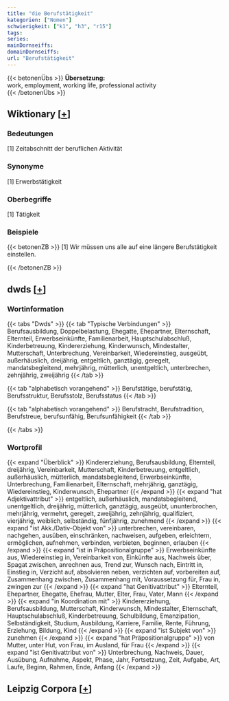 ```yaml
---
title: "die Berufstätigkeit"
kategorien: ["Nomen"]
schwierigkeit: ["k1", "h3", "r15"]
tags:
series:
mainDornseiffs:
domainDornseiffs:
url: "Berufstätigkeit"
---
```


{{< betonenÜbs >}}
**Übersetzung:**  
work, employment, working life, professional activity  
{{< /betonenÜbs >}}

## Wiktionary [[+](https://de.wiktionary.org/wiki/Berufstätigkeit)]

### Bedeutungen
[1] Zeitabschnitt der beruflichen Aktivität  

### Synonyme
[1] Erwerbstätigkeit  

### Oberbegriffe
[1] Tätigkeit  

### Beispiele
{{< betonenZB >}}
[1] Wir müssen uns alle auf eine längere Berufstätigkeit einstellen.  

{{< /betonenZB >}}


## dwds [[+](https://www.dwds.de/wb/Berufstätigkeit)]

### Wortinformation
{{< tabs "Dwds" >}}
{{< tab "Typische Verbindungen" >}}
Berufsausbildung, Doppelbelastung, Ehegatte, Ehepartner, Elternschaft, Elternteil, Erwerbseinkünfte, Familienarbeit, Hauptschulabschluß, Kinderbetreuung, Kindererziehung, Kinderwunsch, Mindestalter, Mutterschaft, Unterbrechung, Vereinbarkeit, Wiedereinstieg, ausgeübt, außerhäuslich, dreijährig, entgeltlich, ganztägig, geregelt, mandatsbegleitend, mehrjährig, mütterlich, unentgeltlich, unterbrechen, zehnjährig, zweijährig
{{< /tab >}}

{{< tab "alphabetisch vorangehend" >}}
Berufstätige, berufstätig, Berufsstruktur, Berufsstolz, Berufsstatus
{{< /tab >}}

{{< tab "alphabetisch vorangehend" >}}
Berufstracht, Berufstradition, Berufstreue, berufsunfähig, Berufsunfähigkeit
{{< /tab >}}

{{< /tabs >}}

### Wortprofil
{{< expand "Überblick" >}} Kindererziehung, Berufsausbildung, Elternteil, dreijährig, Vereinbarkeit, Mutterschaft, Kinderbetreuung, entgeltlich, außerhäuslich, mütterlich, mandatsbegleitend, Erwerbseinkünfte, Unterbrechung, Familienarbeit, Elternschaft, mehrjährig, ganztägig, Wiedereinstieg, Kinderwunsch, Ehepartner {{< /expand >}}
{{< expand "hat Adjektivattribut" >}} entgeltlich, außerhäuslich, mandatsbegleitend, unentgeltlich, dreijährig, mütterlich, ganztägig, ausgeübt, ununterbrochen, mehrjährig, vermehrt, geregelt, zweijährig, zehnjährig, qualifiziert, vierjährig, weiblich, selbständig, fünfjährig, zunehmend {{< /expand >}}
{{< expand "ist Akk./Dativ-Objekt von" >}} unterbrechen, vereinbaren, nachgehen, ausüben, einschränken, nachweisen, aufgeben, erleichtern, ermöglichen, aufnehmen, verbinden, verbieten, beginnen, erlauben {{< /expand >}}
{{< expand "ist in Präpositionalgruppe" >}} Erwerbseinkünfte aus, Wiedereinstieg in, Vereinbarkeit von, Einkünfte aus, Nachweis über, Spagat zwischen, anrechnen aus, Trend zur, Wunsch nach, Eintritt in, Einstieg in, Verzicht auf, absolvieren neben, verzichten auf, vorbereiten auf, Zusammenhang zwischen, Zusammenhang mit, Voraussetzung für, Frau in, zwingen zur {{< /expand >}}
{{< expand "hat Genitivattribut" >}} Elternteil, Ehepartner, Ehegatte, Ehefrau, Mutter, Elter, Frau, Vater, Mann {{< /expand >}}
{{< expand "in Koordination mit" >}} Kindererziehung, Berufsausbildung, Mutterschaft, Kinderwunsch, Mindestalter, Elternschaft, Hauptschulabschluß, Kinderbetreuung, Schulbildung, Emanzipation, Selbständigkeit, Studium, Ausbildung, Karriere, Familie, Rente, Führung, Erziehung, Bildung, Kind {{< /expand >}}
{{< expand "ist Subjekt von" >}} zunehmen {{< /expand >}}
{{< expand "hat Präpositionalgruppe" >}} von Mutter, unter Hut, von Frau, im Ausland, für Frau {{< /expand >}}
{{< expand "ist Genitivattribut von" >}} Unterbrechung, Nachweis, Dauer, Ausübung, Aufnahme, Aspekt, Phase, Jahr, Fortsetzung, Zeit, Aufgabe, Art, Laufe, Beginn, Rahmen, Ende, Anfang {{< /expand >}}

## Leipzig Corpora [[+](https://corpora.uni-leipzig.de/en/res?word=Berufstätigkeit&corpusId=deu_newscrawl-public_2018)]

